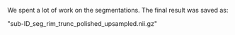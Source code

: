 We spent a lot of work on the segmentations. The final result was saved as:

"sub-ID_seg_rim_trunc_polished_upsampled.nii.gz"
